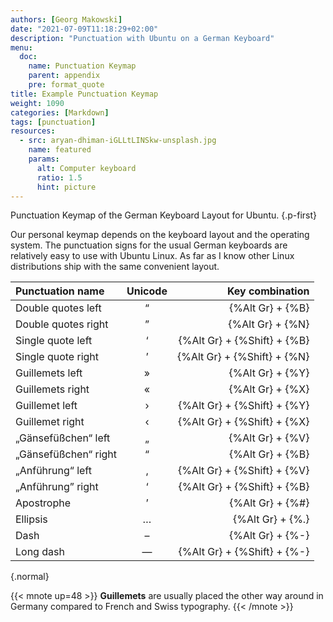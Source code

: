 ```yaml
---
authors: [Georg Makowski]
date: "2021-07-09T11:18:29+02:00"
description: "Punctuation with Ubuntu on a German Keyboard"
menu:
  doc:
    name: Punctuation Keymap
    parent: appendix
    pre: format_quote
title: Example Punctuation Keymap
weight: 1090
categories: [Markdown]
tags: [punctuation]
resources:
  - src: aryan-dhiman-iGLLtLINSkw-unsplash.jpg
    name: featured
    params:
      alt: Computer keyboard
      ratio: 1.5
      hint: picture
---
```


Punctuation Keymap of the German Keyboard Layout for Ubuntu.
{.p-first}<!--more-->

Our personal keymap depends on the keyboard layout and the operating system. The punctuation signs for the usual German keyboards are relatively easy to use with Ubuntu Linux. As far as I know other Linux distributions ship with the same convenient layout.

| Punctuation name                |  Unicode |      Key combination                       |
| :-------------------------- | :--: | --------------------------: |
| Double quotes left  |  “   |            {%Alt Gr} + {%B} |
| Double quotes right |  ”   |            {%Alt Gr} + {%N} |
| Single quote left   |  ‘   | {%Alt Gr} + {%Shift} + {%B} |
| Single quote right  |  ’   | {%Alt Gr} + {%Shift} + {%N} |
| Guillemets left      |  »   |            {%Alt Gr} + {%Y} |
| Guillemets right     |  «   |            {%Alt Gr} + {%X} |
| Guillemet left  |  ›   | {%Alt Gr} + {%Shift} + {%Y} |
| Guillemet right |  ‹   | {%Alt Gr} + {%Shift} + {%X} |
| „Gänsefüßchen“ left          |  „   |            {%Alt Gr} + {%V} |
| „Gänsefüßchen“ right           |  “   |            {%Alt Gr} + {%B} |
| „Anführung“ left         |  ‚   | {%Alt Gr} + {%Shift} + {%V} |
| „Anführung” right          |  ‘   | {%Alt Gr} + {%Shift} + {%B} |
| Apostrophe                   |  ’   |            {%Alt Gr} + {%#} |
| Ellipsis                    |  …   |            {%Alt Gr} + {%.} |
| Dash | – |{%Alt Gr} + {%-} |
| Long dash                   |  —   |            {%Alt Gr} + {%Shift} + {%-} |
{.normal}

{{< mnote up=48 >}}
**Guillemets** are usually placed the other way around in Germany compared to French and Swiss typography.
{{< /mnote >}}
